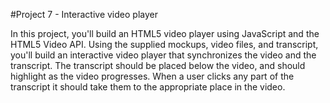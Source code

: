 #Project 7 - Interactive video player

In this project, you'll build an HTML5 video player using JavaScript and the HTML5 Video API. Using the supplied mockups, video files, and transcript, you'll build an interactive video player that synchronizes the video and the transcript. The transcript should be placed below the video, and should highlight as the video progresses. When a user clicks any part of the transcript it should take them to the appropriate place in the video.